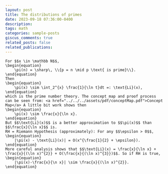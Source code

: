 ```yaml
---
layout: post
title: The distributions of primes
date: 2023-09-18 07:36:00-0400
description: 
tags: math
categories: sample-posts
giscus_comments: true
related_posts: false
related_publications: 
---
```

<!-- This post shows how to add bibliography to simple blog posts. If you would like something more academic, check the [distill style post]({% post_url 2018-12-22-distill %}). -->

    For $$x \in \mathbb N$$,
    \begin{equation}
        \pi(n) = \sharp\, \\{p = n \mid p \text{ is prime}\\}. 
    \end{equation}
    Then 
    \begin{equation}
        \pi(x) \sim \int_2^{x} \frac{1}{\ln t}dt =: \text{Li}(x),
    \end{equation}
    which is the prime number theory. The concept map and proof process can be seen from: <a href="../../../assets/pdf/conceptMap.pdf">Concept Map</a> A little bit work shows then
    \begin{equation}
        \pi(x) \sim \frac{x}{\ln x}.
    \end{equation}
    But $$\text{Li}(x)$$ is a better approximation to $$\pi(x)$$ than $$\frac{x}{\ln x}$$ is.
    RH = Riemann Hypothesis (approximately): For any $$\epsilon > 0$$,
    \begin{equation}
        |\pi(x) - \text{Li}(x)| = O(x^{\frac{1}{2} + \epsilon}).
    \end{equation}
    More careful analysis shows that $$\text{Li}(x) = \frac{x}{\ln x} + \frac{x}{(\ln x)^{2}} + O(\frac{x}{(\ln x)^{3}})$$. So if RH is true,
    \begin{equation}
        |\pi(x)-\frac{x}{\n x}| \sim \frac{x}{(\ln x)^{2}}.
    \end{equation}
